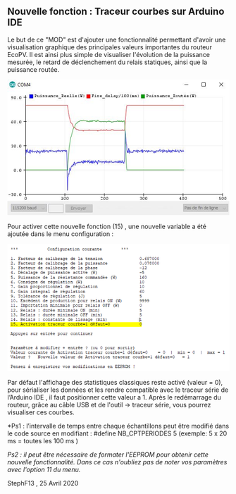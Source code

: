 ## Nouvelle fonction : Traceur courbes sur Arduino IDE

Le but de ce "MOD" est d'ajouter une fonctionnalité permettant d'avoir une visualisation graphique des principales valeurs importantes du routeur EcoPV. 
Il est ainsi plus simple de visualiser l'évolution de la puissance mesurée, le retard de déclenchement  du relais statiques, ainsi que la puissance routée.

![EcoPV Traceur courbes](screenshots/ExempleTraceurSerie.png)

Pour activer cette nouvelle fonction (15) , une nouvelle variable a été ajoutée dans le menu configuration :

![EcoPV Traceur courbes](screenshots/NvelleOptionGrapheMenu.png)

Par défaut l'affichage des statistiques classiques reste activé (valeur = 0), pour sérialiser les données et les rendre compatible avec le traceur série de l’Arduino IDE , il faut positionner cette valeur a 1.
Après le redémarrage du routeur, grâce au câble USB et de l'outil -> traceur série, vous pourrez visualiser ces courbes.

*Ps1 : l’intervalle de temps entre chaque échantillons peut être modifié dans le code source en modifiant : #define NB_CPTPERIODES   5 (exemple: 5 x 20 ms = toutes les 100 ms )

*Ps2 : il peut être nécessaire de formater l'EEPROM pour obtenir cette nouvelle fonctionnalité. Dans ce cas n'oubliez pas de noter vos paramètres avec l'option 11 du menu.*

StephF13 , 25 Avril 2020
